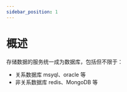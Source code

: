 ```yaml
---
sidebar_position: 1
---
```


# 概述

存储数据的服务统一成为数据库，包括但不限于：

- 关系数据库 msyql、oracle 等
- 非关系数据库 redis、MongoDB 等
